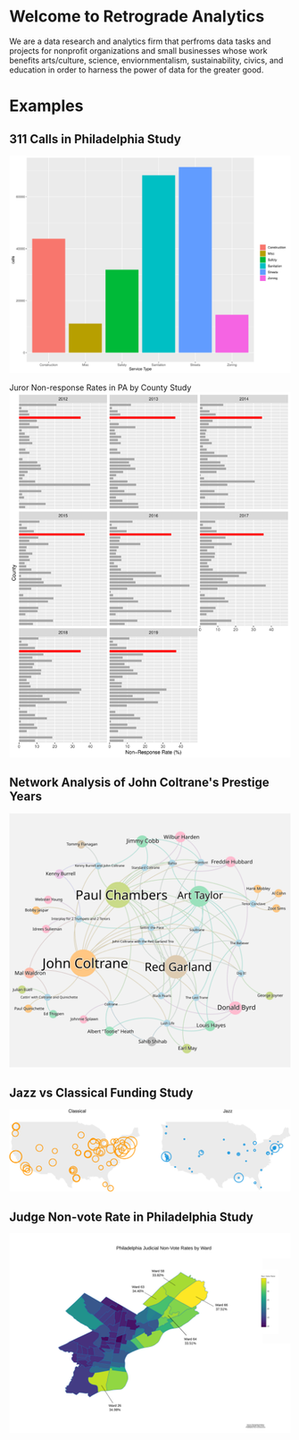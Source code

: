 # Welcome to Retrograde Analytics

We are a data research and analytics firm that perfroms data tasks and projects for nonprofit organizations and small businesses whose work benefits arts/culture, science, enviornmentalism, sustainability, civics, and education in order to harness the power of data for the greater good.


# Examples


## 311 Calls in Philadelphia Study
<P>
<a href="https://retrograde-analytics.github.io/311/"> 
  <img src="images/311.svg" alt="click here" class="inline"/>
</a>
</P

## Juror Non-response Rates in PA by County Study

<a href="https://retrograde-analytics.github.io/PHL_Juror/"> 
  <img src="images/Juror.svg" alt="click here" class="inline"/>
</a>

## Network Analysis of John Coltrane's Prestige Years

<a href="https://retrograde.shinyapps.io/Coltrane/"> 
  <img src="images/Coltrane.svg" alt="click here" class="inline"/>
</a>

## Jazz vs Classical Funding Study

<a href="https://retrograde-analytics.github.io/Jazz-Funding/"> 
  <img src="images/national.svg" alt="click here" class="inline"/>
</a>


## Judge Non-vote Rate in Philadelphia Study

<a href="https://retrograde.shinyapps.io/Judges/">
  <img src="images/PHL JUDGES MAP (Top 5 Wards).svg" alt="click here" class="inline"/>
</a>

